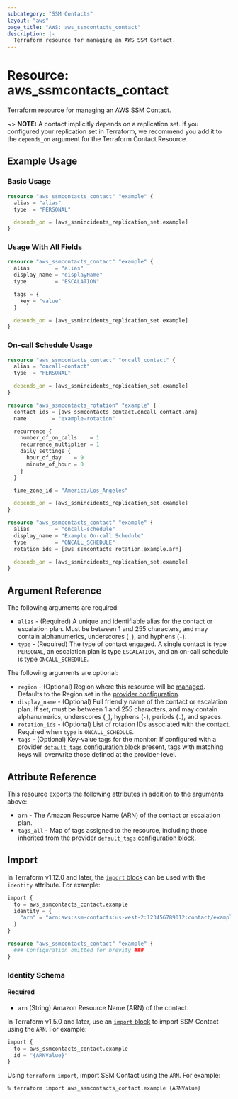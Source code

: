 ```yaml
---
subcategory: "SSM Contacts"
layout: "aws"
page_title: "AWS: aws_ssmcontacts_contact"
description: |-
  Terraform resource for managing an AWS SSM Contact.
---
```


# Resource: aws_ssmcontacts_contact

Terraform resource for managing an AWS SSM Contact.

~> **NOTE:** A contact implicitly depends on a replication set. If you configured your replication set in Terraform, we recommend you add it to the `depends_on` argument for the Terraform Contact Resource.

## Example Usage

### Basic Usage

```terraform
resource "aws_ssmcontacts_contact" "example" {
  alias = "alias"
  type  = "PERSONAL"

  depends_on = [aws_ssmincidents_replication_set.example]
}
```

### Usage With All Fields

```terraform
resource "aws_ssmcontacts_contact" "example" {
  alias        = "alias"
  display_name = "displayName"
  type         = "ESCALATION"

  tags = {
    key = "value"
  }

  depends_on = [aws_ssmincidents_replication_set.example]
}
```

### On-call Schedule Usage

```terraform
resource "aws_ssmcontacts_contact" "oncall_contact" {
  alias = "oncall-contact"
  type  = "PERSONAL"

  depends_on = [aws_ssmincidents_replication_set.example]
}

resource "aws_ssmcontacts_rotation" "example" {
  contact_ids = [aws_ssmcontacts_contact.oncall_contact.arn]
  name        = "example-rotation"

  recurrence {
    number_of_on_calls    = 1
    recurrence_multiplier = 1
    daily_settings {
      hour_of_day    = 9
      minute_of_hour = 0
    }
  }

  time_zone_id = "America/Los_Angeles"

  depends_on = [aws_ssmincidents_replication_set.example]
}

resource "aws_ssmcontacts_contact" "example" {
  alias        = "oncall-schedule"
  display_name = "Example On-call Schedule"
  type         = "ONCALL_SCHEDULE"
  rotation_ids = [aws_ssmcontacts_rotation.example.arn]

  depends_on = [aws_ssmincidents_replication_set.example]
}
```

## Argument Reference

The following arguments are required:

- `alias` - (Required) A unique and identifiable alias for the contact or escalation plan. Must be between 1 and 255 characters, and may contain alphanumerics, underscores (`_`), and hyphens (`-`).
- `type` - (Required) The type of contact engaged. A single contact is type `PERSONAL`, an escalation plan is type `ESCALATION`, and an on-call schedule is type `ONCALL_SCHEDULE`.

The following arguments are optional:

- `region` - (Optional) Region where this resource will be [managed](https://docs.aws.amazon.com/general/latest/gr/rande.html#regional-endpoints). Defaults to the Region set in the [provider configuration](https://registry.terraform.io/providers/hashicorp/aws/latest/docs#aws-configuration-reference).
- `display_name` - (Optional) Full friendly name of the contact or escalation plan. If set, must be between 1 and 255 characters, and may contain alphanumerics, underscores (`_`), hyphens (`-`), periods (`.`), and spaces.
- `rotation_ids` - (Optional) List of rotation IDs associated with the contact. Required when `type` is `ONCALL_SCHEDULE`.
- `tags` - (Optional) Key-value tags for the monitor. If configured with a provider [`default_tags` configuration block](https://registry.terraform.io/providers/hashicorp/aws/latest/docs#default_tags-configuration-block) present, tags with matching keys will overwrite those defined at the provider-level.

## Attribute Reference

This resource exports the following attributes in addition to the arguments above:

- `arn` - The Amazon Resource Name (ARN) of the contact or escalation plan.
- `tags_all` - Map of tags assigned to the resource, including those inherited from the provider [`default_tags` configuration block](https://registry.terraform.io/providers/hashicorp/aws/latest/docs#default_tags-configuration-block).

## Import

In Terraform v1.12.0 and later, the [`import` block](https://developer.hashicorp.com/terraform/language/import) can be used with the `identity` attribute. For example:

```terraform
import {
  to = aws_ssmcontacts_contact.example
  identity = {
    "arn" = "arn:aws:ssm-contacts:us-west-2:123456789012:contact/example"
  }
}

resource "aws_ssmcontacts_contact" "example" {
  ### Configuration omitted for brevity ###
}
```

### Identity Schema

#### Required

- `arn` (String) Amazon Resource Name (ARN) of the contact.

In Terraform v1.5.0 and later, use an [`import` block](https://developer.hashicorp.com/terraform/language/import) to import SSM Contact using the `ARN`. For example:

```terraform
import {
  to = aws_ssmcontacts_contact.example
  id = "{ARNValue}"
}
```

Using `terraform import`, import SSM Contact using the `ARN`. For example:

```console
% terraform import aws_ssmcontacts_contact.example {ARNValue}
```

